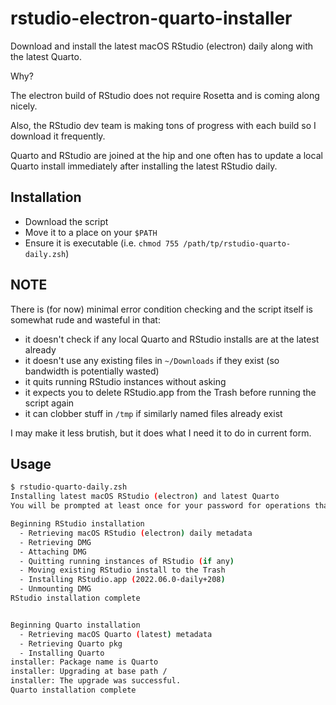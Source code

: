# rstudio-electron-quarto-installer

Download and install the latest macOS RStudio (electron) daily along with the latest Quarto.

Why?

The electron build of RStudio does not require Rosetta and is coming along nicely. 

Also, the RStudio dev team is making tons of progress with each build so I download it frequently. 

Quarto and RStudio are joined at the hip and one often has to update a local Quarto install immediately after installing the latest RStudio daily.

## Installation

- Download the script
- Move it to a place on your `$PATH`
- Ensure it is executable (i.e. `chmod 755 /path/tp/rstudio-quarto-daily.zsh`)

## NOTE

There is (for now) minimal error condition checking and the script itself is somewhat rude and wasteful in that:

- it doesn't check if any local Quarto and RStudio installs are at the latest already
- it doesn't use any existing files in `~/Downloads` if they exist (so bandwidth is potentially wasted)
- it quits running RStudio instances without asking
- it expects you to delete RStudio.app from the Trash before running the script again
- it can clobber stuff in `/tmp` if similarly named files already exist

I may make it less brutish, but it does what I need it to do in current form.

## Usage

```bash
$ rstudio-quarto-daily.zsh
Installing latest macOS RStudio (electron) and latest Quarto
You will be prompted at least once for your password for operations that require the use of 'sudo'

Beginning RStudio installation
  - Retrieving macOS RStudio (electron) daily metadata
  - Retrieving DMG
  - Attaching DMG
  - Quitting running instances of RStudio (if any)
  - Moving existing RStudio install to the Trash
  - Installing RStudio.app (2022.06.0-daily+208)
  - Unmounting DMG
RStudio installation complete


Beginning Quarto installation
  - Retrieving macOS Quarto (latest) metadata
  - Retrieving Quarto pkg
  - Installing Quarto
installer: Package name is Quarto
installer: Upgrading at base path /
installer: The upgrade was successful.
Quarto installation complete
```